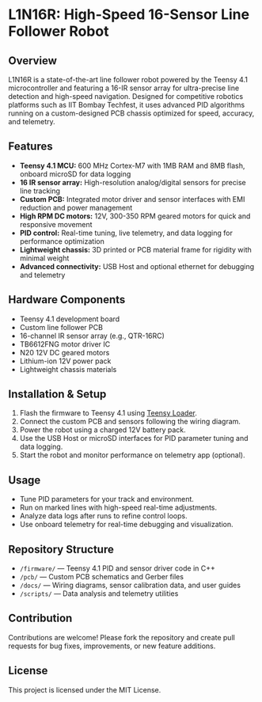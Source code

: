 # L1N16R: High-Speed 16-Sensor Line Follower Robot

## Overview
L1N16R is a state-of-the-art line follower robot powered by the Teensy 4.1 microcontroller and featuring a 16-IR sensor array for ultra-precise line detection and high-speed navigation. Designed for competitive robotics platforms such as IIT Bombay Techfest, it uses advanced PID algorithms running on a custom-designed PCB chassis optimized for speed, accuracy, and telemetry.

## Features
- **Teensy 4.1 MCU:** 600 MHz Cortex-M7 with 1MB RAM and 8MB flash, onboard microSD for data logging
- **16 IR sensor array:** High-resolution analog/digital sensors for precise line tracking
- **Custom PCB:** Integrated motor driver and sensor interfaces with EMI reduction and power management
- **High RPM DC motors:** 12V, 300-350 RPM geared motors for quick and responsive movement
- **PID control:** Real-time tuning, live telemetry, and data logging for performance optimization
- **Lightweight chassis:** 3D printed or PCB material frame for rigidity with minimal weight
- **Advanced connectivity:** USB Host and optional ethernet for debugging and telemetry

## Hardware Components
- Teensy 4.1 development board
- Custom line follower PCB
- 16-channel IR sensor array (e.g., QTR-16RC)
- TB6612FNG motor driver IC
- N20 12V DC geared motors
- Lithium-ion 12V power pack
- Lightweight chassis materials

## Installation & Setup
1. Flash the firmware to Teensy 4.1 using [Teensy Loader](https://www.pjrc.com/teensy/loader.html).
2. Connect the custom PCB and sensors following the wiring diagram.
3. Power the robot using a charged 12V battery pack.
4. Use the USB Host or microSD interfaces for PID parameter tuning and data logging.
5. Start the robot and monitor performance on telemetry app (optional).

## Usage
- Tune PID parameters for your track and environment.
- Run on marked lines with high-speed real-time adjustments.
- Analyze data logs after runs to refine control loops.
- Use onboard telemetry for real-time debugging and visualization.

## Repository Structure
- `/firmware/` — Teensy 4.1 PID and sensor driver code in C++
- `/pcb/` — Custom PCB schematics and Gerber files
- `/docs/` — Wiring diagrams, sensor calibration data, and user guides
- `/scripts/` — Data analysis and telemetry utilities

## Contribution
Contributions are welcome! Please fork the repository and create pull requests for bug fixes, improvements, or new feature additions.

## License
This project is licensed under the MIT License.
